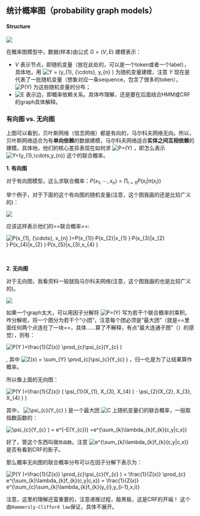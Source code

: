 ## 统计概率图（probability graph models）

#### Structure

![](/Users/liuxingyu/Pictures/markdown/probabilitygraph.jpg)



在概率图模型中，数据(样本)由公式 $G = (V, E)$ 建模表示： 

- $V$ 表示节点，即随机变量（放在此处的，可以是一个token或者一个label），具体地，用 ![Y = (y_{1}, {\cdots}, y_{n} ) ](https://www.zhihu.com/equation?tex=Y+%3D+%28y_%7B1%7D%2C+%7B%5Ccdots%7D%2C+y_%7Bn%7D+%29+) 为随机变量建模，注意 $Y$ 现在是代表了一批随机变量（想象对应一条sequence，包含了很多的token）， ![ P(Y) ](https://www.zhihu.com/equation?tex=+P%28Y%29+) 为这些随机变量的分布；
- ![E](https://www.zhihu.com/equation?tex=E) 表示边，即概率依赖关系。具体咋理解，还是要在后面结合HMM或CRF的graph具体解释。



### **有向图 vs. 无向图**

上图可以看到，贝叶斯网络（信念网络）都是有向的，马尔科夫网络无向。所以，贝叶斯网络适合为有**单向依赖**的数据建模，马尔科夫网络适合**实体之间互相依赖**的建模。具体地，他们的核心差异表现在如何求 ![P=(Y)](https://www.zhihu.com/equation?tex=P%3D%28Y%29) ，即怎么表示 ![Y=(y_{1},\cdots,y_{n})](https://www.zhihu.com/equation?tex=Y%3D%EF%BC%88y_%7B1%7D%2C%5Ccdots%2Cy_%7Bn%7D%EF%BC%89) 这个的联合概率。

**1. 有向图**

对于有向图模型，这么求联合概率：$P(x_1, \cdots, x_n ) = \prod_{i=0}P(x_i|\pi(x_i))$

举个例子，对于下面的这个有向图的随机变量(注意，这个图我画的还是比较广义的)：

![](/Users/liuxingyu/Pictures/markdown/directiongraph.jpg)

应该这样表示他们的==联合概率==:

![P(x_{1}, {\cdots}, x_{n} )=P(x_{1})·P(x_{2}|x_{1} )·P(x_{3}|x_{2} )·P(x_{4}|x_{2} )·P(x_{5}|x_{3},x_{4} ) ](https://www.zhihu.com/equation?tex=P%28x_%7B1%7D%2C+%7B%5Ccdots%7D%2C+x_%7Bn%7D+%29%3DP%28x_%7B1%7D%29%C2%B7P%28x_%7B2%7D%7Cx_%7B1%7D+%29%C2%B7P%28x_%7B3%7D%7Cx_%7B2%7D+%29%C2%B7P%28x_%7B4%7D%7Cx_%7B2%7D+%29%C2%B7P%28x_%7B5%7D%7Cx_%7B3%7D%2Cx_%7B4%7D+%29+)

​										<!--这种是有向图的概率计算方式-->



**2. 无向图**

对于无向图，我看资料一般就指马尔科夫网络(注意，这个图我画的也是比较广义的)。

![](/Users/liuxingyu/Pictures/markdown/Diregraph.jpg)

如果一个graph太大，可以用因子分解将 ![P=(Y)](https://www.zhihu.com/equation?tex=P%3D%28Y%29) 写为若干个联合概率的乘积。咋分解呢，将一个图分为若干个“小团”，注意每个团必须是“最大团”（就是==里面任何两个点连在了一块==，具体……算了不解释，有点“最大连通子图”（<!--每两点都是联通的-->）的感觉），则有：

![P(Y )=\frac{1}{Z(x)} \prod_{c}\psi_{c}(Y_{c} ) ](https://www.zhihu.com/equation?tex=P%28Y+%29%3D%5Cfrac%7B1%7D%7BZ%28x%29%7D+%5Cprod_%7Bc%7D%5Cpsi_%7Bc%7D%28Y_%7Bc%7D+%29+)

, 其中 ![Z(x) = \sum_{Y} \prod_{c}\psi_{c}(Y_{c} )](https://www.zhihu.com/equation?tex=Z%28x%29+%3D+%5Csum_%7BY%7D+%5Cprod_%7Bc%7D%5Cpsi_%7Bc%7D%28Y_%7Bc%7D+%29) ，归一化是为了让结果算作概率。<!--难-->

所以像上面的无向图：

![P(Y )=\frac{1}{Z(x)} ( \psi_{1}(X_{1}, X_{3}, X_{4} ) · \psi_{2}(X_{2}, X_{3}, X_{4} ) )](https://www.zhihu.com/equation?tex=P%28Y+%29%3D%5Cfrac%7B1%7D%7BZ%28x%29%7D+%28+%5Cpsi_%7B1%7D%28X_%7B1%7D%2C+X_%7B3%7D%2C+X_%7B4%7D+%29+%C2%B7+%5Cpsi_%7B2%7D%28X_%7B2%7D%2C+X_%7B3%7D%2C+X_%7B4%7D+%29+%29)

其中， ![ \psi_{c}(Y_{c} )](https://www.zhihu.com/equation?tex=+%5Cpsi_%7Bc%7D%28Y_%7Bc%7D+%29) 是一个最大团 ![C](https://www.zhihu.com/equation?tex=C) 上随机变量们的联合概率，一般取指数函数的：

![\psi_{c}(Y_{c} ) = e^{-E(Y_{c})} =e^{\sum_{k}\lambda_{k}f_{k}(c,y|c,x)}](https://www.zhihu.com/equation?tex=%5Cpsi_%7Bc%7D%28Y_%7Bc%7D+%29+%3D+e%5E%7B-E%28Y_%7Bc%7D%29%7D+%3De%5E%7B%5Csum_%7Bk%7D%5Clambda_%7Bk%7Df_%7Bk%7D%28c%2Cy%7Cc%2Cx%29%7D)

好了，管这个东西叫做`势函数`。注意 ![e^{\sum_{k}\lambda_{k}f_{k}(c,y|c,x)}](https://www.zhihu.com/equation?tex=e%5E%7B%5Csum_%7Bk%7D%5Clambda_%7Bk%7Df_%7Bk%7D%28c%2Cy%7Cc%2Cx%29%7D) 是否有看到CRF的影子。

那么概率无向图的联合概率分布可以在因子分解下表示为：

![P(Y )=\frac{1}{Z(x)} \prod_{c}\psi_{c}(Y_{c} ) = \frac{1}{Z(x)} \prod_{c} e^{\sum_{k}\lambda_{k}f_{k}(c,y|c,x)} = \frac{1}{Z(x)} e^{\sum_{c}\sum_{k}\lambda_{k}f_{k}(y_{i},y_{i-1},x,i)}](https://www.zhihu.com/equation?tex=P%28Y+%29%3D%5Cfrac%7B1%7D%7BZ%28x%29%7D+%5Cprod_%7Bc%7D%5Cpsi_%7Bc%7D%28Y_%7Bc%7D+%29+%3D+%5Cfrac%7B1%7D%7BZ%28x%29%7D+%5Cprod_%7Bc%7D+e%5E%7B%5Csum_%7Bk%7D%5Clambda_%7Bk%7Df_%7Bk%7D%28c%2Cy%7Cc%2Cx%29%7D+%3D+%5Cfrac%7B1%7D%7BZ%28x%29%7D+e%5E%7B%5Csum_%7Bc%7D%5Csum_%7Bk%7D%5Clambda_%7Bk%7Df_%7Bk%7D%28y_%7Bi%7D%2Cy_%7Bi-1%7D%2Cx%2Ci%29%7D)

注意，这里的理解还蛮重要的，注意递推过程，敲黑板，这是CRF的开端！
这个由`Hammersly-Clifford law`保证，具体不展开。

## 
